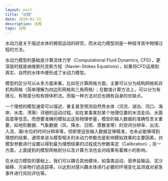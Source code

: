 ```yaml
---
layout: post
title: "远程"
date: 2020-01-31
description: 远程
tags: 远程
---
```


水动力是关于描述水体的微观运动的研究，而水动力模型则是一种探寻其中物理过程的方法。

水动力模型的基础是计算流体力学（Computational Fluid Dynamics, CFD），更深层的就是纳维斯托克斯方程（Navier-Stokes Equations），如果将CFD运用到真实、自然的水体中便形成了水动力模型。

模型的区分可以从多方面来看，比如在计算网格方面，主要可以分为结构网格和非机构网格（简单理解为四边形网格和三角网格）；在数值计算方法上，可以分为有限元、有限差分和有限体积法。而每一种方法对应也拥有自身的优缺点。

一个理想的模型通常可以描述、重复甚至预测自然界水体（河流、湖泊、河口、海岸、水库、湾等）详细的运动过程，如在某事某刻某个地理位置的水流走向、水面高度等信息。而想要准确的模拟出这些物理参量，模型的输入数据的准确性至关重要，如地形数据、气象数据（风、降水、日照、蒸散发等）的空间分辨率、出流、入流、潮/水位的时间分辨率等。但即使这些输入数据足够精准，也未必能够得到理想的结果，通常来说与模型相关的水动力参数也是影响模拟效果的主要因素，对模型参数进行设置以得到最为理想结果的过程成为参数率定（Calibration）；另一方面，上面提到的模型网格剖分以及计算方法也会对结果有着微小的影响。

在水动力模型的基础上，我们可以耦合其他模块，如藻类运动、营养盐输运、泥沙输移、污染物行迹追踪等，以达到对感兴趣水体进行必要的环境变化监测或对紧急事件进行风险评估等。